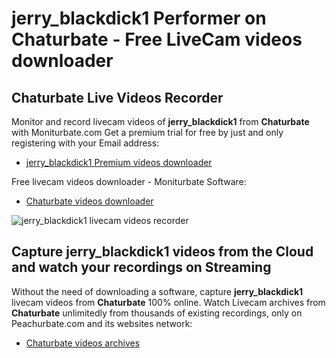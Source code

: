 # jerry_blackdick1 Performer on Chaturbate - Free LiveCam videos downloader

## Chaturbate Live Videos Recorder

Monitor and record livecam videos of **jerry_blackdick1** from **Chaturbate** with Moniturbate.com
Get a premium trial for free by just and only registering with your Email address:
* [jerry_blackdick1 Premium videos downloader](https://moniturbate.com/request-demo-licence-key.html)

Free livecam videos downloader - Moniturbate Software:
* [Chaturbate videos downloader](https://moniturbate.com/moniturbate-download-software.html)

![jerry_blackdick1 livecam videos recorder](https://peachurnet.com/templates/moniturbate-software.png)


## Capture jerry_blackdick1 videos from the Cloud and watch your recordings on Streaming

Without the need of downloading a software, capture **jerry_blackdick1** livecam videos from **Chaturbate** 100% online.
Watch Livecam archives from **Chaturbate** unlimitedly from thousands of existing recordings, only on Peachurbate.com and its websites network:
* [Chaturbate videos archives](https://peachurnet.com/)